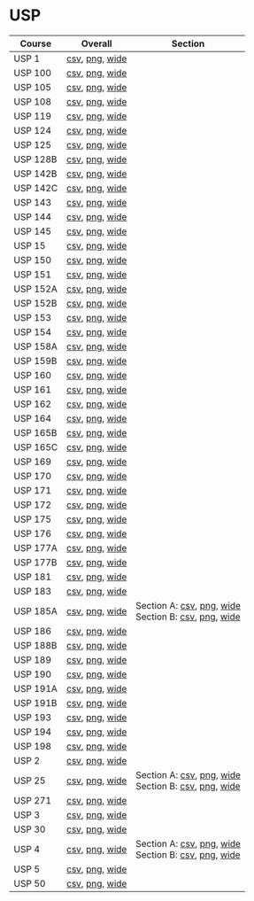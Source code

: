# USP

| Course | Overall | Section |
| ------ | ------- | ------- |
| USP 1 | [csv](https://github.com/UCSD-Historical-Enrollment-Data/2024Fall/blob/main/overall/USP%201.csv), [png](https://raw.githubusercontent.com/UCSD-Historical-Enrollment-Data/2024Fall/main/plot_overall/USP%201.png), [wide](https://raw.githubusercontent.com/UCSD-Historical-Enrollment-Data/2024Fall/main/plot_overall_wide/USP%201.png) |  |
| USP 100 | [csv](https://github.com/UCSD-Historical-Enrollment-Data/2024Fall/blob/main/overall/USP%20100.csv), [png](https://raw.githubusercontent.com/UCSD-Historical-Enrollment-Data/2024Fall/main/plot_overall/USP%20100.png), [wide](https://raw.githubusercontent.com/UCSD-Historical-Enrollment-Data/2024Fall/main/plot_overall_wide/USP%20100.png) |  |
| USP 105 | [csv](https://github.com/UCSD-Historical-Enrollment-Data/2024Fall/blob/main/overall/USP%20105.csv), [png](https://raw.githubusercontent.com/UCSD-Historical-Enrollment-Data/2024Fall/main/plot_overall/USP%20105.png), [wide](https://raw.githubusercontent.com/UCSD-Historical-Enrollment-Data/2024Fall/main/plot_overall_wide/USP%20105.png) |  |
| USP 108 | [csv](https://github.com/UCSD-Historical-Enrollment-Data/2024Fall/blob/main/overall/USP%20108.csv), [png](https://raw.githubusercontent.com/UCSD-Historical-Enrollment-Data/2024Fall/main/plot_overall/USP%20108.png), [wide](https://raw.githubusercontent.com/UCSD-Historical-Enrollment-Data/2024Fall/main/plot_overall_wide/USP%20108.png) |  |
| USP 119 | [csv](https://github.com/UCSD-Historical-Enrollment-Data/2024Fall/blob/main/overall/USP%20119.csv), [png](https://raw.githubusercontent.com/UCSD-Historical-Enrollment-Data/2024Fall/main/plot_overall/USP%20119.png), [wide](https://raw.githubusercontent.com/UCSD-Historical-Enrollment-Data/2024Fall/main/plot_overall_wide/USP%20119.png) |  |
| USP 124 | [csv](https://github.com/UCSD-Historical-Enrollment-Data/2024Fall/blob/main/overall/USP%20124.csv), [png](https://raw.githubusercontent.com/UCSD-Historical-Enrollment-Data/2024Fall/main/plot_overall/USP%20124.png), [wide](https://raw.githubusercontent.com/UCSD-Historical-Enrollment-Data/2024Fall/main/plot_overall_wide/USP%20124.png) |  |
| USP 125 | [csv](https://github.com/UCSD-Historical-Enrollment-Data/2024Fall/blob/main/overall/USP%20125.csv), [png](https://raw.githubusercontent.com/UCSD-Historical-Enrollment-Data/2024Fall/main/plot_overall/USP%20125.png), [wide](https://raw.githubusercontent.com/UCSD-Historical-Enrollment-Data/2024Fall/main/plot_overall_wide/USP%20125.png) |  |
| USP 128B | [csv](https://github.com/UCSD-Historical-Enrollment-Data/2024Fall/blob/main/overall/USP%20128B.csv), [png](https://raw.githubusercontent.com/UCSD-Historical-Enrollment-Data/2024Fall/main/plot_overall/USP%20128B.png), [wide](https://raw.githubusercontent.com/UCSD-Historical-Enrollment-Data/2024Fall/main/plot_overall_wide/USP%20128B.png) |  |
| USP 142B | [csv](https://github.com/UCSD-Historical-Enrollment-Data/2024Fall/blob/main/overall/USP%20142B.csv), [png](https://raw.githubusercontent.com/UCSD-Historical-Enrollment-Data/2024Fall/main/plot_overall/USP%20142B.png), [wide](https://raw.githubusercontent.com/UCSD-Historical-Enrollment-Data/2024Fall/main/plot_overall_wide/USP%20142B.png) |  |
| USP 142C | [csv](https://github.com/UCSD-Historical-Enrollment-Data/2024Fall/blob/main/overall/USP%20142C.csv), [png](https://raw.githubusercontent.com/UCSD-Historical-Enrollment-Data/2024Fall/main/plot_overall/USP%20142C.png), [wide](https://raw.githubusercontent.com/UCSD-Historical-Enrollment-Data/2024Fall/main/plot_overall_wide/USP%20142C.png) |  |
| USP 143 | [csv](https://github.com/UCSD-Historical-Enrollment-Data/2024Fall/blob/main/overall/USP%20143.csv), [png](https://raw.githubusercontent.com/UCSD-Historical-Enrollment-Data/2024Fall/main/plot_overall/USP%20143.png), [wide](https://raw.githubusercontent.com/UCSD-Historical-Enrollment-Data/2024Fall/main/plot_overall_wide/USP%20143.png) |  |
| USP 144 | [csv](https://github.com/UCSD-Historical-Enrollment-Data/2024Fall/blob/main/overall/USP%20144.csv), [png](https://raw.githubusercontent.com/UCSD-Historical-Enrollment-Data/2024Fall/main/plot_overall/USP%20144.png), [wide](https://raw.githubusercontent.com/UCSD-Historical-Enrollment-Data/2024Fall/main/plot_overall_wide/USP%20144.png) |  |
| USP 145 | [csv](https://github.com/UCSD-Historical-Enrollment-Data/2024Fall/blob/main/overall/USP%20145.csv), [png](https://raw.githubusercontent.com/UCSD-Historical-Enrollment-Data/2024Fall/main/plot_overall/USP%20145.png), [wide](https://raw.githubusercontent.com/UCSD-Historical-Enrollment-Data/2024Fall/main/plot_overall_wide/USP%20145.png) |  |
| USP 15 | [csv](https://github.com/UCSD-Historical-Enrollment-Data/2024Fall/blob/main/overall/USP%2015.csv), [png](https://raw.githubusercontent.com/UCSD-Historical-Enrollment-Data/2024Fall/main/plot_overall/USP%2015.png), [wide](https://raw.githubusercontent.com/UCSD-Historical-Enrollment-Data/2024Fall/main/plot_overall_wide/USP%2015.png) |  |
| USP 150 | [csv](https://github.com/UCSD-Historical-Enrollment-Data/2024Fall/blob/main/overall/USP%20150.csv), [png](https://raw.githubusercontent.com/UCSD-Historical-Enrollment-Data/2024Fall/main/plot_overall/USP%20150.png), [wide](https://raw.githubusercontent.com/UCSD-Historical-Enrollment-Data/2024Fall/main/plot_overall_wide/USP%20150.png) |  |
| USP 151 | [csv](https://github.com/UCSD-Historical-Enrollment-Data/2024Fall/blob/main/overall/USP%20151.csv), [png](https://raw.githubusercontent.com/UCSD-Historical-Enrollment-Data/2024Fall/main/plot_overall/USP%20151.png), [wide](https://raw.githubusercontent.com/UCSD-Historical-Enrollment-Data/2024Fall/main/plot_overall_wide/USP%20151.png) |  |
| USP 152A | [csv](https://github.com/UCSD-Historical-Enrollment-Data/2024Fall/blob/main/overall/USP%20152A.csv), [png](https://raw.githubusercontent.com/UCSD-Historical-Enrollment-Data/2024Fall/main/plot_overall/USP%20152A.png), [wide](https://raw.githubusercontent.com/UCSD-Historical-Enrollment-Data/2024Fall/main/plot_overall_wide/USP%20152A.png) |  |
| USP 152B | [csv](https://github.com/UCSD-Historical-Enrollment-Data/2024Fall/blob/main/overall/USP%20152B.csv), [png](https://raw.githubusercontent.com/UCSD-Historical-Enrollment-Data/2024Fall/main/plot_overall/USP%20152B.png), [wide](https://raw.githubusercontent.com/UCSD-Historical-Enrollment-Data/2024Fall/main/plot_overall_wide/USP%20152B.png) |  |
| USP 153 | [csv](https://github.com/UCSD-Historical-Enrollment-Data/2024Fall/blob/main/overall/USP%20153.csv), [png](https://raw.githubusercontent.com/UCSD-Historical-Enrollment-Data/2024Fall/main/plot_overall/USP%20153.png), [wide](https://raw.githubusercontent.com/UCSD-Historical-Enrollment-Data/2024Fall/main/plot_overall_wide/USP%20153.png) |  |
| USP 154 | [csv](https://github.com/UCSD-Historical-Enrollment-Data/2024Fall/blob/main/overall/USP%20154.csv), [png](https://raw.githubusercontent.com/UCSD-Historical-Enrollment-Data/2024Fall/main/plot_overall/USP%20154.png), [wide](https://raw.githubusercontent.com/UCSD-Historical-Enrollment-Data/2024Fall/main/plot_overall_wide/USP%20154.png) |  |
| USP 158A | [csv](https://github.com/UCSD-Historical-Enrollment-Data/2024Fall/blob/main/overall/USP%20158A.csv), [png](https://raw.githubusercontent.com/UCSD-Historical-Enrollment-Data/2024Fall/main/plot_overall/USP%20158A.png), [wide](https://raw.githubusercontent.com/UCSD-Historical-Enrollment-Data/2024Fall/main/plot_overall_wide/USP%20158A.png) |  |
| USP 159B | [csv](https://github.com/UCSD-Historical-Enrollment-Data/2024Fall/blob/main/overall/USP%20159B.csv), [png](https://raw.githubusercontent.com/UCSD-Historical-Enrollment-Data/2024Fall/main/plot_overall/USP%20159B.png), [wide](https://raw.githubusercontent.com/UCSD-Historical-Enrollment-Data/2024Fall/main/plot_overall_wide/USP%20159B.png) |  |
| USP 160 | [csv](https://github.com/UCSD-Historical-Enrollment-Data/2024Fall/blob/main/overall/USP%20160.csv), [png](https://raw.githubusercontent.com/UCSD-Historical-Enrollment-Data/2024Fall/main/plot_overall/USP%20160.png), [wide](https://raw.githubusercontent.com/UCSD-Historical-Enrollment-Data/2024Fall/main/plot_overall_wide/USP%20160.png) |  |
| USP 161 | [csv](https://github.com/UCSD-Historical-Enrollment-Data/2024Fall/blob/main/overall/USP%20161.csv), [png](https://raw.githubusercontent.com/UCSD-Historical-Enrollment-Data/2024Fall/main/plot_overall/USP%20161.png), [wide](https://raw.githubusercontent.com/UCSD-Historical-Enrollment-Data/2024Fall/main/plot_overall_wide/USP%20161.png) |  |
| USP 162 | [csv](https://github.com/UCSD-Historical-Enrollment-Data/2024Fall/blob/main/overall/USP%20162.csv), [png](https://raw.githubusercontent.com/UCSD-Historical-Enrollment-Data/2024Fall/main/plot_overall/USP%20162.png), [wide](https://raw.githubusercontent.com/UCSD-Historical-Enrollment-Data/2024Fall/main/plot_overall_wide/USP%20162.png) |  |
| USP 164 | [csv](https://github.com/UCSD-Historical-Enrollment-Data/2024Fall/blob/main/overall/USP%20164.csv), [png](https://raw.githubusercontent.com/UCSD-Historical-Enrollment-Data/2024Fall/main/plot_overall/USP%20164.png), [wide](https://raw.githubusercontent.com/UCSD-Historical-Enrollment-Data/2024Fall/main/plot_overall_wide/USP%20164.png) |  |
| USP 165B | [csv](https://github.com/UCSD-Historical-Enrollment-Data/2024Fall/blob/main/overall/USP%20165B.csv), [png](https://raw.githubusercontent.com/UCSD-Historical-Enrollment-Data/2024Fall/main/plot_overall/USP%20165B.png), [wide](https://raw.githubusercontent.com/UCSD-Historical-Enrollment-Data/2024Fall/main/plot_overall_wide/USP%20165B.png) |  |
| USP 165C | [csv](https://github.com/UCSD-Historical-Enrollment-Data/2024Fall/blob/main/overall/USP%20165C.csv), [png](https://raw.githubusercontent.com/UCSD-Historical-Enrollment-Data/2024Fall/main/plot_overall/USP%20165C.png), [wide](https://raw.githubusercontent.com/UCSD-Historical-Enrollment-Data/2024Fall/main/plot_overall_wide/USP%20165C.png) |  |
| USP 169 | [csv](https://github.com/UCSD-Historical-Enrollment-Data/2024Fall/blob/main/overall/USP%20169.csv), [png](https://raw.githubusercontent.com/UCSD-Historical-Enrollment-Data/2024Fall/main/plot_overall/USP%20169.png), [wide](https://raw.githubusercontent.com/UCSD-Historical-Enrollment-Data/2024Fall/main/plot_overall_wide/USP%20169.png) |  |
| USP 170 | [csv](https://github.com/UCSD-Historical-Enrollment-Data/2024Fall/blob/main/overall/USP%20170.csv), [png](https://raw.githubusercontent.com/UCSD-Historical-Enrollment-Data/2024Fall/main/plot_overall/USP%20170.png), [wide](https://raw.githubusercontent.com/UCSD-Historical-Enrollment-Data/2024Fall/main/plot_overall_wide/USP%20170.png) |  |
| USP 171 | [csv](https://github.com/UCSD-Historical-Enrollment-Data/2024Fall/blob/main/overall/USP%20171.csv), [png](https://raw.githubusercontent.com/UCSD-Historical-Enrollment-Data/2024Fall/main/plot_overall/USP%20171.png), [wide](https://raw.githubusercontent.com/UCSD-Historical-Enrollment-Data/2024Fall/main/plot_overall_wide/USP%20171.png) |  |
| USP 172 | [csv](https://github.com/UCSD-Historical-Enrollment-Data/2024Fall/blob/main/overall/USP%20172.csv), [png](https://raw.githubusercontent.com/UCSD-Historical-Enrollment-Data/2024Fall/main/plot_overall/USP%20172.png), [wide](https://raw.githubusercontent.com/UCSD-Historical-Enrollment-Data/2024Fall/main/plot_overall_wide/USP%20172.png) |  |
| USP 175 | [csv](https://github.com/UCSD-Historical-Enrollment-Data/2024Fall/blob/main/overall/USP%20175.csv), [png](https://raw.githubusercontent.com/UCSD-Historical-Enrollment-Data/2024Fall/main/plot_overall/USP%20175.png), [wide](https://raw.githubusercontent.com/UCSD-Historical-Enrollment-Data/2024Fall/main/plot_overall_wide/USP%20175.png) |  |
| USP 176 | [csv](https://github.com/UCSD-Historical-Enrollment-Data/2024Fall/blob/main/overall/USP%20176.csv), [png](https://raw.githubusercontent.com/UCSD-Historical-Enrollment-Data/2024Fall/main/plot_overall/USP%20176.png), [wide](https://raw.githubusercontent.com/UCSD-Historical-Enrollment-Data/2024Fall/main/plot_overall_wide/USP%20176.png) |  |
| USP 177A | [csv](https://github.com/UCSD-Historical-Enrollment-Data/2024Fall/blob/main/overall/USP%20177A.csv), [png](https://raw.githubusercontent.com/UCSD-Historical-Enrollment-Data/2024Fall/main/plot_overall/USP%20177A.png), [wide](https://raw.githubusercontent.com/UCSD-Historical-Enrollment-Data/2024Fall/main/plot_overall_wide/USP%20177A.png) |  |
| USP 177B | [csv](https://github.com/UCSD-Historical-Enrollment-Data/2024Fall/blob/main/overall/USP%20177B.csv), [png](https://raw.githubusercontent.com/UCSD-Historical-Enrollment-Data/2024Fall/main/plot_overall/USP%20177B.png), [wide](https://raw.githubusercontent.com/UCSD-Historical-Enrollment-Data/2024Fall/main/plot_overall_wide/USP%20177B.png) |  |
| USP 181 | [csv](https://github.com/UCSD-Historical-Enrollment-Data/2024Fall/blob/main/overall/USP%20181.csv), [png](https://raw.githubusercontent.com/UCSD-Historical-Enrollment-Data/2024Fall/main/plot_overall/USP%20181.png), [wide](https://raw.githubusercontent.com/UCSD-Historical-Enrollment-Data/2024Fall/main/plot_overall_wide/USP%20181.png) |  |
| USP 183 | [csv](https://github.com/UCSD-Historical-Enrollment-Data/2024Fall/blob/main/overall/USP%20183.csv), [png](https://raw.githubusercontent.com/UCSD-Historical-Enrollment-Data/2024Fall/main/plot_overall/USP%20183.png), [wide](https://raw.githubusercontent.com/UCSD-Historical-Enrollment-Data/2024Fall/main/plot_overall_wide/USP%20183.png) |  |
| USP 185A | [csv](https://github.com/UCSD-Historical-Enrollment-Data/2024Fall/blob/main/overall/USP%20185A.csv), [png](https://raw.githubusercontent.com/UCSD-Historical-Enrollment-Data/2024Fall/main/plot_overall/USP%20185A.png), [wide](https://raw.githubusercontent.com/UCSD-Historical-Enrollment-Data/2024Fall/main/plot_overall_wide/USP%20185A.png) | Section A: [csv](https://github.com/UCSD-Historical-Enrollment-Data/2024Fall/blob/main/section/USP%20185A_A.csv), [png](https://raw.githubusercontent.com/UCSD-Historical-Enrollment-Data/2024Fall/main/plot_section/USP%20185A_A.png), [wide](https://raw.githubusercontent.com/UCSD-Historical-Enrollment-Data/2024Fall/main/plot_section_wide/USP%20185A_A.png)<br>Section B: [csv](https://github.com/UCSD-Historical-Enrollment-Data/2024Fall/blob/main/section/USP%20185A_B.csv), [png](https://raw.githubusercontent.com/UCSD-Historical-Enrollment-Data/2024Fall/main/plot_section/USP%20185A_B.png), [wide](https://raw.githubusercontent.com/UCSD-Historical-Enrollment-Data/2024Fall/main/plot_section_wide/USP%20185A_B.png) |
| USP 186 | [csv](https://github.com/UCSD-Historical-Enrollment-Data/2024Fall/blob/main/overall/USP%20186.csv), [png](https://raw.githubusercontent.com/UCSD-Historical-Enrollment-Data/2024Fall/main/plot_overall/USP%20186.png), [wide](https://raw.githubusercontent.com/UCSD-Historical-Enrollment-Data/2024Fall/main/plot_overall_wide/USP%20186.png) |  |
| USP 188B | [csv](https://github.com/UCSD-Historical-Enrollment-Data/2024Fall/blob/main/overall/USP%20188B.csv), [png](https://raw.githubusercontent.com/UCSD-Historical-Enrollment-Data/2024Fall/main/plot_overall/USP%20188B.png), [wide](https://raw.githubusercontent.com/UCSD-Historical-Enrollment-Data/2024Fall/main/plot_overall_wide/USP%20188B.png) |  |
| USP 189 | [csv](https://github.com/UCSD-Historical-Enrollment-Data/2024Fall/blob/main/overall/USP%20189.csv), [png](https://raw.githubusercontent.com/UCSD-Historical-Enrollment-Data/2024Fall/main/plot_overall/USP%20189.png), [wide](https://raw.githubusercontent.com/UCSD-Historical-Enrollment-Data/2024Fall/main/plot_overall_wide/USP%20189.png) |  |
| USP 190 | [csv](https://github.com/UCSD-Historical-Enrollment-Data/2024Fall/blob/main/overall/USP%20190.csv), [png](https://raw.githubusercontent.com/UCSD-Historical-Enrollment-Data/2024Fall/main/plot_overall/USP%20190.png), [wide](https://raw.githubusercontent.com/UCSD-Historical-Enrollment-Data/2024Fall/main/plot_overall_wide/USP%20190.png) |  |
| USP 191A | [csv](https://github.com/UCSD-Historical-Enrollment-Data/2024Fall/blob/main/overall/USP%20191A.csv), [png](https://raw.githubusercontent.com/UCSD-Historical-Enrollment-Data/2024Fall/main/plot_overall/USP%20191A.png), [wide](https://raw.githubusercontent.com/UCSD-Historical-Enrollment-Data/2024Fall/main/plot_overall_wide/USP%20191A.png) |  |
| USP 191B | [csv](https://github.com/UCSD-Historical-Enrollment-Data/2024Fall/blob/main/overall/USP%20191B.csv), [png](https://raw.githubusercontent.com/UCSD-Historical-Enrollment-Data/2024Fall/main/plot_overall/USP%20191B.png), [wide](https://raw.githubusercontent.com/UCSD-Historical-Enrollment-Data/2024Fall/main/plot_overall_wide/USP%20191B.png) |  |
| USP 193 | [csv](https://github.com/UCSD-Historical-Enrollment-Data/2024Fall/blob/main/overall/USP%20193.csv), [png](https://raw.githubusercontent.com/UCSD-Historical-Enrollment-Data/2024Fall/main/plot_overall/USP%20193.png), [wide](https://raw.githubusercontent.com/UCSD-Historical-Enrollment-Data/2024Fall/main/plot_overall_wide/USP%20193.png) |  |
| USP 194 | [csv](https://github.com/UCSD-Historical-Enrollment-Data/2024Fall/blob/main/overall/USP%20194.csv), [png](https://raw.githubusercontent.com/UCSD-Historical-Enrollment-Data/2024Fall/main/plot_overall/USP%20194.png), [wide](https://raw.githubusercontent.com/UCSD-Historical-Enrollment-Data/2024Fall/main/plot_overall_wide/USP%20194.png) |  |
| USP 198 | [csv](https://github.com/UCSD-Historical-Enrollment-Data/2024Fall/blob/main/overall/USP%20198.csv), [png](https://raw.githubusercontent.com/UCSD-Historical-Enrollment-Data/2024Fall/main/plot_overall/USP%20198.png), [wide](https://raw.githubusercontent.com/UCSD-Historical-Enrollment-Data/2024Fall/main/plot_overall_wide/USP%20198.png) |  |
| USP 2 | [csv](https://github.com/UCSD-Historical-Enrollment-Data/2024Fall/blob/main/overall/USP%202.csv), [png](https://raw.githubusercontent.com/UCSD-Historical-Enrollment-Data/2024Fall/main/plot_overall/USP%202.png), [wide](https://raw.githubusercontent.com/UCSD-Historical-Enrollment-Data/2024Fall/main/plot_overall_wide/USP%202.png) |  |
| USP 25 | [csv](https://github.com/UCSD-Historical-Enrollment-Data/2024Fall/blob/main/overall/USP%2025.csv), [png](https://raw.githubusercontent.com/UCSD-Historical-Enrollment-Data/2024Fall/main/plot_overall/USP%2025.png), [wide](https://raw.githubusercontent.com/UCSD-Historical-Enrollment-Data/2024Fall/main/plot_overall_wide/USP%2025.png) | Section A: [csv](https://github.com/UCSD-Historical-Enrollment-Data/2024Fall/blob/main/section/USP%2025_A.csv), [png](https://raw.githubusercontent.com/UCSD-Historical-Enrollment-Data/2024Fall/main/plot_section/USP%2025_A.png), [wide](https://raw.githubusercontent.com/UCSD-Historical-Enrollment-Data/2024Fall/main/plot_section_wide/USP%2025_A.png)<br>Section B: [csv](https://github.com/UCSD-Historical-Enrollment-Data/2024Fall/blob/main/section/USP%2025_B.csv), [png](https://raw.githubusercontent.com/UCSD-Historical-Enrollment-Data/2024Fall/main/plot_section/USP%2025_B.png), [wide](https://raw.githubusercontent.com/UCSD-Historical-Enrollment-Data/2024Fall/main/plot_section_wide/USP%2025_B.png) |
| USP 271 | [csv](https://github.com/UCSD-Historical-Enrollment-Data/2024Fall/blob/main/overall/USP%20271.csv), [png](https://raw.githubusercontent.com/UCSD-Historical-Enrollment-Data/2024Fall/main/plot_overall/USP%20271.png), [wide](https://raw.githubusercontent.com/UCSD-Historical-Enrollment-Data/2024Fall/main/plot_overall_wide/USP%20271.png) |  |
| USP 3 | [csv](https://github.com/UCSD-Historical-Enrollment-Data/2024Fall/blob/main/overall/USP%203.csv), [png](https://raw.githubusercontent.com/UCSD-Historical-Enrollment-Data/2024Fall/main/plot_overall/USP%203.png), [wide](https://raw.githubusercontent.com/UCSD-Historical-Enrollment-Data/2024Fall/main/plot_overall_wide/USP%203.png) |  |
| USP 30 | [csv](https://github.com/UCSD-Historical-Enrollment-Data/2024Fall/blob/main/overall/USP%2030.csv), [png](https://raw.githubusercontent.com/UCSD-Historical-Enrollment-Data/2024Fall/main/plot_overall/USP%2030.png), [wide](https://raw.githubusercontent.com/UCSD-Historical-Enrollment-Data/2024Fall/main/plot_overall_wide/USP%2030.png) |  |
| USP 4 | [csv](https://github.com/UCSD-Historical-Enrollment-Data/2024Fall/blob/main/overall/USP%204.csv), [png](https://raw.githubusercontent.com/UCSD-Historical-Enrollment-Data/2024Fall/main/plot_overall/USP%204.png), [wide](https://raw.githubusercontent.com/UCSD-Historical-Enrollment-Data/2024Fall/main/plot_overall_wide/USP%204.png) | Section A: [csv](https://github.com/UCSD-Historical-Enrollment-Data/2024Fall/blob/main/section/USP%204_A.csv), [png](https://raw.githubusercontent.com/UCSD-Historical-Enrollment-Data/2024Fall/main/plot_section/USP%204_A.png), [wide](https://raw.githubusercontent.com/UCSD-Historical-Enrollment-Data/2024Fall/main/plot_section_wide/USP%204_A.png)<br>Section B: [csv](https://github.com/UCSD-Historical-Enrollment-Data/2024Fall/blob/main/section/USP%204_B.csv), [png](https://raw.githubusercontent.com/UCSD-Historical-Enrollment-Data/2024Fall/main/plot_section/USP%204_B.png), [wide](https://raw.githubusercontent.com/UCSD-Historical-Enrollment-Data/2024Fall/main/plot_section_wide/USP%204_B.png) |
| USP 5 | [csv](https://github.com/UCSD-Historical-Enrollment-Data/2024Fall/blob/main/overall/USP%205.csv), [png](https://raw.githubusercontent.com/UCSD-Historical-Enrollment-Data/2024Fall/main/plot_overall/USP%205.png), [wide](https://raw.githubusercontent.com/UCSD-Historical-Enrollment-Data/2024Fall/main/plot_overall_wide/USP%205.png) |  |
| USP 50 | [csv](https://github.com/UCSD-Historical-Enrollment-Data/2024Fall/blob/main/overall/USP%2050.csv), [png](https://raw.githubusercontent.com/UCSD-Historical-Enrollment-Data/2024Fall/main/plot_overall/USP%2050.png), [wide](https://raw.githubusercontent.com/UCSD-Historical-Enrollment-Data/2024Fall/main/plot_overall_wide/USP%2050.png) |  |

